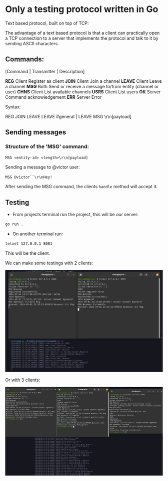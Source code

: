 # Only a testing protocol written in Go

Text based protocol, built on top of TCP:

The advantage of a text based protocol is that a client can practically open a TCP connection to a server that implements the protocol and talk to it by sending ASCII characters.

## Commands:

[Command | Transmitter | Description]

**REG**	    Client	Register as client
**JOIN**	Client	Join a channel
**LEAVE**	Client	Leave a channel
**MSG**	    Both	Send or receive a message to/from entity (channel or user)
**CHNS**	Client	List available channels
**USRS**	Client	List users
**OK**	    Server	Command acknowledgement
**ERR**	    Server	Error

Syntax:

REG <user-name>
JOIN <channel-id>
LEAVE <channel-id>
LEAVE #general | LEAVE <channel-id>
MSG <entity-id> <length>\r\n[payload]

## Sending messages

### Structure of the 'MSG' command:

`MSG <entity-id> <length>\r\n[payload]`

Sending a message to @victor user:

`MSG @victor``\r\nHey!`

After sending the MSG command, the clients `handle` method will accept it.

## Testing

- From projects terminal run the project, this will be our server:
```bash
go run .
```

- On another terminal run:
```bash
telnet 127.0.0.1 8081
```

This will be the client.

We can make some testings with 2 clients:

![2 Clients tests](1.png)

Or with 3 clients:

![3 Clients tests](2.png)
